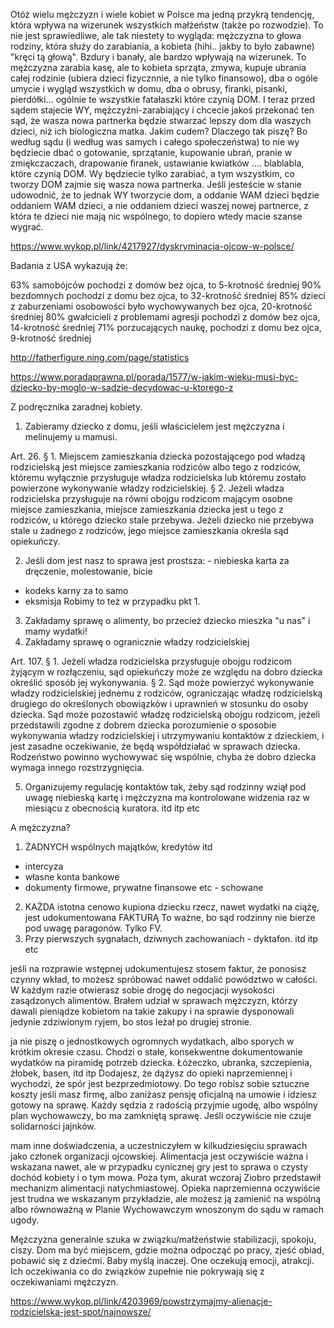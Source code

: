 Otóż wielu mężczyzn i wiele kobiet w Polsce ma jedną przykrą tendencję, która wpływa na wizerunek wszystkich małżeństw (także po rozwodzie). To nie jest sprawiedliwe, ale tak niestety to wygląda: mężczyzna to głowa rodziny, która służy do zarabiania, a kobieta (hihi.. jakby to było zabawne) "kręci tą głową". Bzdury i banały, ale bardzo wpływają na wizerunek. To mężczyzna zarabia kasę, ale to kobieta sprząta, zmywa, kupuje ubrania całej rodzinie (ubiera dzieci fizycznnie, a nie tylko finansowo), dba o ogóle umycie i wygląd wszystkich w domu, dba o obrusy, firanki, pisanki, pierdółki... ogólnie te wszystkie fatałaszki które czynią DOM.
I teraz przed sądem stajecie WY, mężczyźni-zarabiający i chcecie jakoś przekonać ten sąd, że wasza nowa partnerka będzie stwarzać lepszy dom dla waszych dzieci, niż ich biologiczna matka. Jakim cudem?
Dlaczego tak piszę? Bo według sądu (i według was samych i całego społeczeństwa) to nie wy będziecie dbać o gotowanie, sprzątanie, kupowanie ubrań, pranie w zmiękczaczach, drapowanie firanek, ustawianie kwiatków .... blablabla, które czynią DOM. Wy będziecie tylko zarabiać, a tym wszystkim, co tworzy DOM zajmie się wasza nowa partnerka. Jeśli jesteście w stanie udowodnić, że to jednak WY tworzycie dom, a oddanie WAM dzieci będzie oddaniem WAM dzieci, a nie oddaniem dzieci waszej nowej partnerce, z która te dzieci nie mają nic wspólnego, to dopiero wtedy macie szanse wygrać.

https://www.wykop.pl/link/4217927/dyskryminacja-ojcow-w-polsce/

Badania z USA wykazują że: 

63% samobójców pochodzi z domów bez ojca, to 5-krotność średniej
90% bezdomnych pochodzi z domu bez ojca, to 32-krotność średniej
85% dzieci z zaburzeniami osobowości było wychowywanych bez ojca, 20-krotność średniej
80% gwałcicieli z problemami agresji pochodzi z domów bez ojca, 14-krotność średniej 
71% porzucających naukę, pochodzi z domu bez ojca, 9-krotność średniej

http://fatherfigure.ning.com/page/statistics

https://www.poradaprawna.pl/porada/1577/w-jakim-wieku-musi-byc-dziecko-by-moglo-w-sadzie-decydowac-u-ktorego-z

Z podręcznika zaradnej kobiety.
1. Zabieramy dziecko z domu, jeśli właścicielem jest mężczyzna i melinujemy u mamusi.

Art. 26. § 1. Miejscem zamieszkania dziecka pozostającego pod władzą rodzicielską jest miejsce zamieszkania rodziców albo tego z rodziców, któremu wyłącznie przysługuje władza rodzicielska lub któremu zostało powierzone wykonywanie władzy rodzicielskiej.
§ 2. Jeżeli władza rodzicielska przysługuje na równi obojgu rodzicom mającym osobne miejsce zamieszkania, miejsce zamieszkania dziecka jest u tego z rodziców, u którego dziecko stale przebywa. Jeżeli dziecko nie przebywa stale u żadnego z rodziców, jego miejsce zamieszkania określa sąd opiekuńczy.

2. Jeśli dom jest nasz to sprawa jest prostsza: - niebieska karta za dręczenie, molestowanie, bicie
- kodeks karny za to samo
- eksmisja
Robimy to też w przypadku pkt 1.
3. Zakładamy sprawę o alimenty, bo przecież dziecko mieszka "u nas" i mamy wydatki!
4. Zakładamy sprawę o ogranicznie władzy rodzicielskiej

Art. 107. § 1. Jeżeli władza rodzicielska przysługuje obojgu rodzicom żyjącym w rozłączeniu, sąd opiekuńczy może ze względu na dobro dziecka określić sposób jej wykonywania. 
§ 2. Sąd może powierzyć wykonywanie władzy rodzicielskiej jednemu z rodziców, ograniczając władzę rodzicielską drugiego do określonych obowiązków i uprawnień w stosunku do osoby dziecka. Sąd może pozostawić władzę rodzicielską obojgu rodzicom, jeżeli przedstawili zgodne z dobrem dziecka porozumienie o sposobie wykonywania władzy rodzicielskiej i utrzymywaniu kontaktów z dzieckiem, i jest zasadne oczekiwanie, że będą współdziałać w sprawach dziecka. Rodzeństwo powinno wychowywać się wspólnie, chyba że dobro dziecka wymaga innego rozstrzygnięcia.

5. Organizujemy regulację kontaktów tak, żeby sąd rodzinny wziął pod uwagę niebieską kartę i mężczyzna ma kontrolowane widzenia raz w miesiącu z obecnością kuratora. itd itp etc


A mężczyzna?
1. ŻADNYCH wspólnych majątków, kredytów itd
- intercyza
- własne konta bankowe
- dokumenty firmowe, prywatne finansowe etc - schowane
2. KAŻDA istotna cenowo kupiona dziecku rzecz, nawet wydatki na ciążę, jest udokumentowana FAKTURĄ
To ważne, bo sąd rodzinny nie bierze pod uwagę paragonów. Tylko FV.
3. Przy pierwszych sygnałach, dziwnych zachowaniach - dyktafon.
itd itp etc

jeśli na rozprawie wstępnej udokumentujesz stosem faktur, że ponosisz czynny wkład, to możesz spróbować nawet oddalić powództwo w całości. W każdym razie otwierasz sobie drogę do negocjacji wysokości zasądzonych alimentów.
Brałem udział w sprawach mężczyzn, którzy dawali pieniądze kobietom na takie zakupy i na sprawie dysponowali jedynie zdziwionym ryjem, bo stos leżał po drugiej stronie.


ja nie piszę o jednostkowych ogromnych wydatkach, albo sporych w krótkim okresie czasu.
Chodzi o stałe, konsekwentne dokumentowanie wydatków na piramidę potrzeb dziecka. 
Łóżeczko, ubranka, szczepienia, żłobek, basen, itd itp 
Dodajesz, że dążysz do opieki naprzemiennej i wychodzi, że spór jest bezprzedmiotowy. Do tego robisz sobie sztuczne koszty jeśli masz firmę, albo zaniżasz pensję oficjalną na umowie i idziesz gotowy na sprawę.
Każdy sędzia z radością przyjmie ugodę, albo wspólny plan wychowawczy, bo ma zamkniętą sprawę. Jeśli oczywiście nie czuje solidarności jajnków.


mam inne doświadczenia, a uczestniczyłem w kilkudziesięciu sprawach jako członek organizacji ojcowskiej.
Alimentacja jest oczywiście ważna i wskazana nawet, ale w przypadku cynicznej gry jest to sprawa o czysty dochód kobiety i o tym mowa. Poza tym, akurat wczoraj Ziobro przedstawił mechanizm alimentacji natychmiastowej.
Opieka naprzemienna oczywiście jest trudna we wskazanym przykładzie, ale możesz ją zamienić na wspólną albo równoważną w Planie Wychowawczym wnoszonym do sądu w ramach ugody.


Mężczyzna generalnie szuka w związku/małżeństwie stabilizacji, spokoju, ciszy. Dom ma być miejscem, gdzie można odpocząć po pracy, zjeść obiad, pobawić się z dziećmi. Baby myślą inaczej. One oczekują emocji, atrakcji. Ich oczekiwania co do związków zupełnie nie pokrywają się z oczekiwaniami mężczyzn.

https://www.wykop.pl/link/4203969/powstrzymajmy-alienacje-rodzicielska-jest-spot/najnowsze/